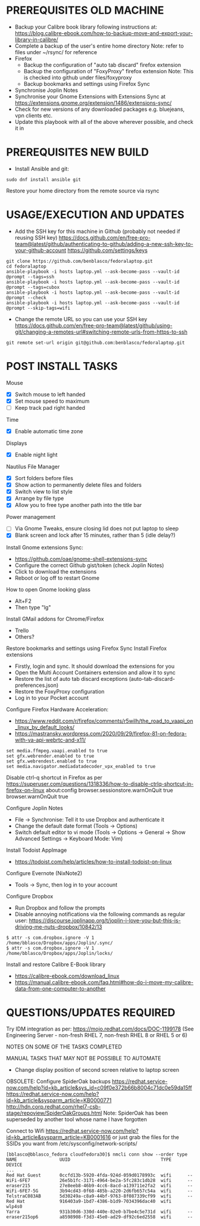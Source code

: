 # PREREQUISITES OLD MACHINE

- Backup your Calibre book library following instructions at:
    https://blog.calibre-ebook.com/how-to-backup-move-and-export-your-library-in-calibre/
- Complete a backup of the user's entire home directory
    Note: refer to files under ~/rsync/ for reference
- Firefox
    - Backup the configuration of "auto tab discard" firefox extension
    - Backup the configuration of "FoxyProxy" firefox extension
      Note: This is checked into github under files/foxyproxy
    - Backup bookmarks and settings using Firefox Sync
- Synchronise Joplin Notes
- Synchronise your Gnome Extensions with Extensions Sync at https://extensions.gnome.org/extension/1486/extensions-sync/
- Check for new versions of any downloaded packages e.g. bluejeans, vpn clients etc.
- Update this playbook with all of the above wherever possible, and check it in

# PREREQUISITES NEW BUILD

- Install Ansible and git:
```
sudo dnf install ansible git
```

Restore your home directory from the remote source via rsync

# USAGE/EXECUTION AND UPDATES

- Add the SSH key for this machine in Github (probably not needed if reusing SSH key)
    https://docs.github.com/en/free-pro-team@latest/github/authenticating-to-github/adding-a-new-ssh-key-to-your-github-account
    https://github.com/settings/keys

```
git clone https://github.com/benblasco/fedoralaptop.git
cd fedoralaptop
ansible-playbook -i hosts laptop.yml --ask-become-pass --vault-id @prompt --tags=ssh
ansible-playbook -i hosts laptop.yml --ask-become-pass --vault-id @prompt --tags=cubox
ansible-playbook -i hosts laptop.yml --ask-become-pass --vault-id @prompt --check 
ansible-playbook -i hosts laptop.yml --ask-become-pass --vault-id @prompt --skip-tags=wifi
```

- Change the remote URL so you can use your SSH key
    https://docs.github.com/en/free-pro-team@latest/github/using-git/changing-a-remotes-url#switching-remote-urls-from-https-to-ssh

```
git remote set-url origin git@github.com:benblasco/fedoralaptop.git
```

# POST INSTALL TASKS

Mouse
- [x] Switch mouse to left handed
- [x] Set mouse speed to maximum
- [ ] Keep track pad right handed

Time
- [x] Enable automatic time zone

Displays
- [x] Enable night light

Nautilus File Manager
- [x] Sort folders before files
- [x] Show action to permanently delete files and folders
- [x] Switch view to list style
- [x] Arrange by file type
- [x] Allow you to free type another path into the title bar

Power management
- [ ] Via Gnome Tweaks, ensure closing lid does not put laptop to sleep
- [x] Blank screen and lock after 15 minutes, rather than 5 (idle delay?)

Install Gnome extensions Sync:
- https://github.com/oae/gnome-shell-extensions-sync
- Configure the correct Github gist/token (check Joplin Notes)
- Click to download the extensions
- Reboot or log off to restart Gnome

How to open Gnome looking glass
- Alt+F2
- Then type "lg"

Install GMail addons for Chrome/Firefox
- Trello
- Others?

Restore bookmarks and settings using Firefox Sync
Install Firefox extensions
- Firstly, login and sync.  It should download the extensions for you
- Open the Multi Account Containers extension and allow it to sync
- Restore the list of auto tab discard exceptions (auto-tab-discard-preferences.json)
- Restore the FoxyProxy configuration
- Log in to your Pocket account

Configure Firefox Hardware Acceleration:
- https://www.reddit.com/r/firefox/comments/r5wilh/the_road_to_vaapi_on_linux_by_default_looks/
- https://mastransky.wordpress.com/2020/09/29/firefox-81-on-fedora-with-va-api-webrtc-and-x11/
```
set media.ffmpeg.vaapi.enabled to true
set gfx.webrender.enabled to true
set gfx.webrendest.enabled to true
set media.navigator.mediadatadecoder_vpx_enabled to true
```

Disable ctrl-q shortcut in Firefox as per https://superuser.com/questions/1318336/how-to-disable-ctrlq-shortcut-in-firefox-on-linux
about:config
browser.sessionstore.warnOnQuit true
browser.warnOnQuit true

Configure Joplin Notes
- File -> Synchronise: Tell it to use Dropbox and authenticate it
- Change the default date format (Tools -> Options)
- Switch default editor to vi mode (Tools -> Options -> General -> Show Advanced Settings -> Keyboard Mode: Vim)

Install Todoist AppImage
- https://todoist.com/help/articles/how-to-install-todoist-on-linux

Configure Evernote (NixNote2)
- Tools -> Sync, then log in to your account

Configure Dropbox
- Run Dropbox and follow the prompts
- Disable annoying notifications via the following commands as regular user:
https://discourse.joplinapp.org/t/joplin-i-love-you-but-this-is-driving-me-nuts-dropbox/10842/13
```
$ attr -s com.dropbox.ignore -V 1 /home/bblasco/Dropbox/apps/Joplin/.sync/
$ attr -s com.dropbox.ignore -V 1 /home/bblasco/Dropbox/apps/Joplin/locks/
```


Install and restore Calibre E-Book library
- https://calibre-ebook.com/download_linux
- https://manual.calibre-ebook.com/faq.html#how-do-i-move-my-calibre-data-from-one-computer-to-another

# QUESTIONS/UPDATES REQUIRED

Try IDM integration as per:
https://mojo.redhat.com/docs/DOC-1199178
(See Engineering Server - non-fresh RHEL 7, non-fresh RHEL 8 or RHEL 5 or 6)

NOTES ON SOME OF THE TASKS COMPLETED

MANUAL TASKS THAT MAY NOT BE POSSIBLE TO AUTOMATE

- Change display position of second screen relative to laptop screen

OBSOLETE: Configure SpiderOak backups
https://redhat.service-now.com/help?id=kb_article&sys_id=c09f0e372b66b8004c71dc0e59da15ff
https://redhat.service-now.com/help?id=kb_article&sysparm_article=KB0000771
http://hdn.corp.redhat.com/rhel7-csb-stage/repoview/SpiderOakGroups.html
Note: SpiderOak has been superseded by another tool whose name I have forgotten

Connect to Wifi
https://redhat.service-now.com/help?id=kb_article&sysparm_article=KB0001616
or just grab the files for the SSIDs you want from /etc/sysconfig/network-scripts/
```
[bblasco@bblasco_fedora cloudfedora30]$ nmcli conn show --order type
NAME                UUID                                  TYPE      DEVICE
...
Red Hat Guest       0ccfd13b-5920-4fda-924d-059d0178993c  wifi      --
WiFi-6FE7           26e5b1fc-3171-4964-be2a-5fc283c1db28  wifi      --
eraser215           27e8eeb8-46b9-4cc6-8acd-a139711e2fa2  wifi      --
WiFi-6FE7-5G        3b94cd43-0f68-485b-a220-2d6fb657c54a  wifi      --
TelstraC083AB       5d30249a-c8a9-44bf-9763-8f087339cf99  wifi      --
Red Hat             916403a9-1bd7-4386-b1d9-7034396dac40  wifi      wlp4s0
Yarra               931b30d6-330d-440e-82e0-b7be4c5e731d  wifi      --
eraser215op6        a8598908-f3d3-45e0-ad29-df92c6ed2558  wifi      --
```

